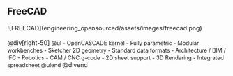## FreeCAD

<div class="left-50">
![FREECAD](engineering_opensourced/assets/images/freecad.png)
</div>
<br>
@div[right-50]
<span style="font-size:90%">
@ul
 - OpenCASCADE kernel
 - Fully parametric
 - Modular workbenches
 - Sketcher 2D geometry
 - Standard data formats
 - Architecture / BIM / IFC
 - Robotics
 - CAM / CNC g-code
 - 2D sheet support
 - 3D Rendering
 - Integrated spreadsheet
@ulend
</span>
@divend